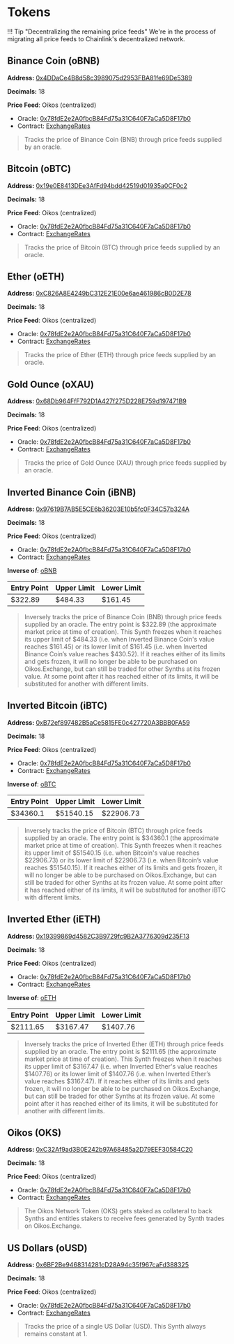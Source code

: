 
# Tokens

!!! Tip "Decentralizing the remaining price feeds"
		We're in the process of migrating all price feeds to Chainlink's decentralized network.

## Binance Coin (oBNB)

**Address:** [0x4DDaCe4B8d58c3989075d2953FBA81fe69De5389](https://bscscan.com/token/0x4DDaCe4B8d58c3989075d2953FBA81fe69De5389)

**Decimals:** 18

**Price Feed**: Oikos (centralized)

- Oracle: [0x78fdE2e2A0fbcB84Fd75a31C640F7aCa5D8F17b0](https://bscscan.com/address/0x78fdE2e2A0fbcB84Fd75a31C640F7aCa5D8F17b0)
- Contract: [ExchangeRates](https://docs.oikos.cash/addresses/)

>Tracks the price of Binance Coin (BNB) through price feeds supplied by an oracle.

## Bitcoin (oBTC)

**Address:** [0x19e0E8413DEe3AfFd94bdd42519d01935a0CF0c2](https://bscscan.com/token/0x19e0E8413DEe3AfFd94bdd42519d01935a0CF0c2)

**Decimals:** 18

**Price Feed**: Oikos (centralized)

- Oracle: [0x78fdE2e2A0fbcB84Fd75a31C640F7aCa5D8F17b0](https://bscscan.com/address/0x78fdE2e2A0fbcB84Fd75a31C640F7aCa5D8F17b0)
- Contract: [ExchangeRates](https://docs.oikos.cash/addresses/)

>Tracks the price of Bitcoin (BTC) through price feeds supplied by an oracle.

## Ether (oETH)

**Address:** [0xC826A8E4249bC312E21E00e6ae461986cB0D2E78](https://bscscan.com/token/0xC826A8E4249bC312E21E00e6ae461986cB0D2E78)

**Decimals:** 18

**Price Feed**: Oikos (centralized)

- Oracle: [0x78fdE2e2A0fbcB84Fd75a31C640F7aCa5D8F17b0](https://bscscan.com/address/0x78fdE2e2A0fbcB84Fd75a31C640F7aCa5D8F17b0)
- Contract: [ExchangeRates](https://docs.oikos.cash/addresses/)

>Tracks the price of Ether (ETH) through price feeds supplied by an oracle.

## Gold Ounce (oXAU)

**Address:** [0x68Db964FfF792D1A427f275D228E759d197471B9](https://bscscan.com/address/0x68Db964FfF792D1A427f275D228E759d197471B9)

**Decimals:** 18

**Price Feed**: Oikos (centralized)

- Oracle: [0x78fdE2e2A0fbcB84Fd75a31C640F7aCa5D8F17b0](https://bscscan.com/address/0x78fdE2e2A0fbcB84Fd75a31C640F7aCa5D8F17b0)
- Contract: [ExchangeRates](https://docs.oikos.cash/addresses/)

>Tracks the price of Gold Ounce (XAU) through price feeds supplied by an oracle.

## Inverted Binance Coin (iBNB)

**Address:** [0x97619B7AB5E5CE6b36203E10b5fc0F34C57b324A](https://bscscan.com/token/0x97619B7AB5E5CE6b36203E10b5fc0F34C57b324A)

**Decimals:** 18

**Price Feed**: Oikos (centralized)

- Oracle: [0x78fdE2e2A0fbcB84Fd75a31C640F7aCa5D8F17b0](https://bscscan.com/address/0x78fdE2e2A0fbcB84Fd75a31C640F7aCa5D8F17b0)
- Contract: [ExchangeRates](https://docs.oikos.cash/addresses/)

**Inverse of**: [oBNB](#binance-coin-obnb)

| Entry Point | Upper Limit | Lower Limit |
| - | - | - |
| $322.89 | $484.33 | $161.45 |

>Inversely tracks the price of Binance Coin (BNB) through price feeds supplied by an oracle. The entry point is $322.89 (the approximate market price at time of creation). This Synth freezes when it reaches its upper limit of $484.33 (i.e. when Inverted Binance Coin's value reaches $161.45) or its lower limit of $161.45 (i.e. when Inverted Binance Coin’s value reaches $430.52). If it reaches either of its limits and gets frozen, it will no longer be able to be purchased on Oikos.Exchange, but can still be traded for other Synths at its frozen value. At some point after it has reached either of its limits, it will be substituted for another with different limits.

## Inverted Bitcoin (iBTC)

**Address:** [0xB72ef897482B5aCe5815FE0c427720A3BBB0FA59](https://bscscan.com/token/0xB72ef897482B5aCe5815FE0c427720A3BBB0FA59)

**Decimals:** 18

**Price Feed**: Oikos (centralized)

- Oracle: [0x78fdE2e2A0fbcB84Fd75a31C640F7aCa5D8F17b0](https://bscscan.com/address/0x78fdE2e2A0fbcB84Fd75a31C640F7aCa5D8F17b0)
- Contract: [ExchangeRates](https://docs.oikos.cash/addresses/)

**Inverse of**: [oBTC](#bitcoin-obtc)

| Entry Point | Upper Limit | Lower Limit |
| - | - | - |
| $34360.1 | $51540.15 | $22906.73 |

>Inversely tracks the price of Bitcoin (BTC) through price feeds supplied by an oracle. The entry point is $34360.1 (the approximate market price at time of creation). This Synth freezes when it reaches its upper limit of $51540.15 (i.e. when Bitcoin's value reaches $22906.73) or its lower limit of $22906.73 (i.e. when Bitcoin’s value reaches $51540.15). If it reaches either of its limits and gets frozen, it will no longer be able to be purchased on Oikos.Exchange, but can still be traded for other Synths at its frozen value. At some point after it has reached either of its limits, it will be substituted for another iBTC with different limits.

## Inverted Ether (iETH)

**Address:** [0x19399869d4582C3B9729fc9B2A3776309d235F13](https://bscscan.com/address/0x19399869d4582C3B9729fc9B2A3776309d235F13)

**Decimals:** 18

**Price Feed**: Oikos (centralized)

- Oracle: [0x78fdE2e2A0fbcB84Fd75a31C640F7aCa5D8F17b0](https://bscscan.com/address/0x78fdE2e2A0fbcB84Fd75a31C640F7aCa5D8F17b0)
- Contract: [ExchangeRates](https://docs.oikos.cash/addresses/)

**Inverse of**: [oETH](#ether-oeth)

| Entry Point | Upper Limit | Lower Limit |
| - | - | - |
| $2111.65 | $3167.47 | $1407.76 |

>Inversely tracks the price of Inverted Ether (ETH) through price feeds supplied by an oracle. The entry point is $2111.65 (the approximate market price at time of creation). This Synth freezes when it reaches its upper limit of $3167.47 (i.e. when Inverted Ether's value reaches $1407.76) or its lower limit of $1407.76 (i.e. when Inverted Ether’s value reaches $3167.47). If it reaches either of its limits and gets frozen, it will no longer be able to be purchased on Oikos.Exchange, but can still be traded for other Synths at its frozen value. At some point after it has reached either of its limits, it will be substituted for another with different limits.

## Oikos (OKS)

**Address:** [0xC32Af9ad3B0E242b97A68485a2D79EEF30584C20](https://bscscan.com/address/0xC32Af9ad3B0E242b97A68485a2D79EEF30584C20)

**Decimals:** 18

**Price Feed**: Oikos (centralized)

- Oracle: [0x78fdE2e2A0fbcB84Fd75a31C640F7aCa5D8F17b0](https://bscscan.com/address/0x78fdE2e2A0fbcB84Fd75a31C640F7aCa5D8F17b0)
- Contract: [ExchangeRates](https://docs.oikos.cash/addresses/)

>The Oikos Network Token (OKS) gets staked as collateral to back Synths and entitles stakers to receive fees generated by Synth trades on Oikos.Exchange.

## US Dollars (oUSD)

**Address:** [0x6BF2Be9468314281cD28A94c35f967caFd388325](https://bscscan.com/address/0x6BF2Be9468314281cD28A94c35f967caFd388325)

**Decimals:** 18

**Price Feed**: Oikos (centralized)

- Oracle: [0x78fdE2e2A0fbcB84Fd75a31C640F7aCa5D8F17b0](https://bscscan.com/address/0x78fdE2e2A0fbcB84Fd75a31C640F7aCa5D8F17b0)
- Contract: [ExchangeRates](https://docs.oikos.cash/addresses/)

>Tracks the price of a single US Dollar (USD). This Synth always remains constant at 1.